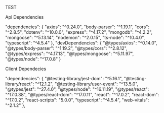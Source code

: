 TEST

Api Dependencies

"dependencies": {
"axios": "^0.24.0",
"body-parser": "^1.19.1",
"cors": "^2.8.5",
"dotenv": "^10.0.0",
"express": "^4.17.2",
"mongodb": "^4.2.2",
"mongoose": "^5.13.14",
"nodemon": "^2.0.15",
"ts-node": "^10.4.0",
"typescript": "^4.5.4"
},
"devDependencies": {
"@types/axios": "^0.14.0",
"@types/body-parser": "^1.19.2",
"@types/cors": "^2.8.12",
"@types/express": "^4.17.13",
"@types/mongoose": "^5.11.97",
"@types/node": "^17.0.8"
}

Client Dependecies

"dependencies": {
"@testing-library/jest-dom": "^5.16.1",
"@testing-library/react": "^12.1.2",
"@testing-library/user-event": "^13.5.0",
"@types/jest": "^27.4.0",
"@types/node": "^16.11.19",
"@types/react": "^17.0.38",
"@types/react-dom": "^17.0.11",
"react": "^17.0.2",
"react-dom": "^17.0.2",
"react-scripts": "5.0.0",
"typescript": "^4.5.4",
"web-vitals": "^2.1.2"
},
